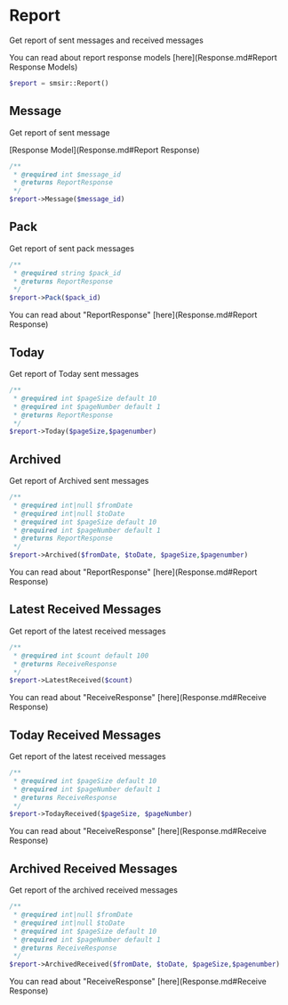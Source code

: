 # Report
Get report of sent messages and received messages

You can read about report response models [here](Response.md#Report Response Models)
```php
$report = smsir::Report()
```

## Message
Get report of sent message

[Response Model](Response.md#Report Response)
```php
/**
 * @required int $message_id 
 * @returns ReportResponse
 */
$report->Message($message_id)
```

## Pack
Get report of sent pack messages
```php
/**
 * @required string $pack_id 
 * @returns ReportResponse
 */
$report->Pack($pack_id)
```

You can read about "ReportResponse" [here](Response.md#Report Response)

## Today
Get report of Today sent messages
```php
/**
 * @required int $pageSize default 10
 * @required int $pageNumber default 1
 * @returns ReportResponse
 */
$report->Today($pageSize,$pagenumber)
```

## Archived
Get report of Archived sent messages
```php
/**
 * @required int|null $fromDate 
 * @required int|null $toDate 
 * @required int $pageSize default 10
 * @required int $pageNumber default 1
 * @returns ReportResponse
 */
$report->Archived($fromDate, $toDate, $pageSize,$pagenumber)
```

You can read about "ReportResponse" [here](Response.md#Report Response)

## Latest Received Messages
Get report of the latest received messages
```php
/**
 * @required int $count default 100
 * @returns ReceiveResponse
 */
$report->LatestReceived($count)
```

You can read about "ReceiveResponse" [here](Response.md#Receive Response)

## Today Received Messages
Get report of the latest received messages
```php
/**
 * @required int $pageSize default 10
 * @required int $pageNumber default 1
 * @returns ReceiveResponse
 */
$report->TodayReceived($pageSize, $pageNumber)
```

You can read about "ReceiveResponse" [here](Response.md#Receive Response)

## Archived Received Messages
Get report of the archived received messages
```php
/**
 * @required int|null $fromDate 
 * @required int|null $toDate 
 * @required int $pageSize default 10
 * @required int $pageNumber default 1
 * @returns ReceiveResponse
 */
$report->ArchivedReceived($fromDate, $toDate, $pageSize,$pagenumber)
```

You can read about "ReceiveResponse" [here](Response.md#Receive Response)
